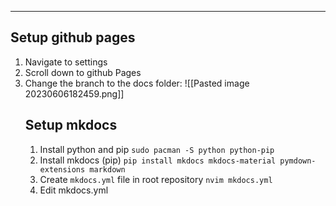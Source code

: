 ***
##  Setup github pages
1. Navigate to settings
2. Scroll down to github Pages
3. Change the branch to the docs folder:
   ![[Pasted image 20230606182459.png]]
   ## Setup mkdocs
   1. Install python and pip `sudo pacman -S python python-pip`
   2. Install mkdocs (pip) `pip install mkdocs mkdocs-material pymdown-extensions markdown`
   3. Create `mkdocs.yml` file in root repository `nvim mkdocs.yml`
   4. Edit mkdocs.yml